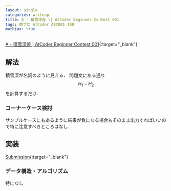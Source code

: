 ```yaml
---
layout: single
categories: writeup
title: A - 積雪深差 \| AtCoder Beginner Contest 001
tags: 競プロ AtCoder ABC001 100
mathjax: true
---
```


[A - 積雪深差 \| AtCoder Beginner Contest 001](https://beta.atcoder.jp/contests/abc001/tasks/abc001_1){:target="_blank"}

## 解法
積雪深が名詞のように見える．
問題文にある通り$$H_1 - H_2$$を計算するだけ．

### コーナーケース検討
サンプルケースにもあるように結果が負になる場合もそのまま出力すればいいので特に注意すべきところはなし．
## 実装

[Submission](https://beta.atcoder.jp/contests/abc001/submissions/3001460){:target="_blank"}

### データ構造・アルゴリズム
特になし